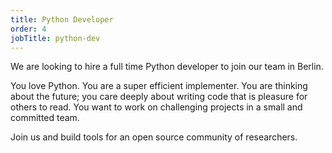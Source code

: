 ```yaml
---
title: Python Developer
order: 4
jobTitle: python-dev
---
```


We are looking to hire a full time Python developer to join our team in Berlin. 

You love Python. You are a super efficient implementer. You are thinking about the future; you care deeply about writing code that is pleasure for others to read. You want to work on challenging projects in a small and committed team. 

Join us and build tools for an open source community of researchers. 